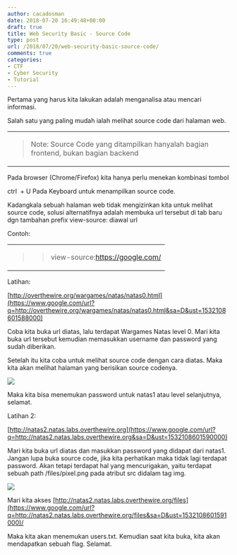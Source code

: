 ```yaml
---
author: cacadosman
date: 2018-07-20 16:49:48+00:00
draft: true
title: Web Security Basic - Source Code
type: post
url: /2018/07/20/web-security-basic-source-code/
comments: true
categories:
- CTF
- Cyber Security
- Tutorial
---
```


Pertama yang harus kita lakukan adalah menganalisa atau mencari informasi.




Salah satu yang paling mudah ialah melihat source code dari halaman web.



<table >
<tbody >
<tr >

<td colspan="1" rowspan="1" >


<blockquote>Note: Source Code yang ditampilkan hanyalah bagian frontend, bukan bagian backend</blockquote>



</td>
</tr>
</tbody>
</table>


Pada browser (Chrome/Firefox) kita hanya perlu menekan kombinasi tombol 




ctrl  + U Pada Keyboard untuk menampilkan source code.




Kadangkala sebuah halaman web tidak mengizinkan kita untuk melihat source code, solusi alternatifnya adalah membuka url tersebut di tab baru dgn tambahan prefix view-source: diawal url




Contoh:



<table class="c8" >
<tbody >
<tr class="c19" >

<td colspan="1" rowspan="1" class="c16" >


<blockquote>

> 
> view-source:https://google.com/
> 
> 
</blockquote>



</td>
</tr>
</tbody>
</table>


Latihan:




[http://overthewire.org/wargames/natas/natas0.html](https://www.google.com/url?q=http://overthewire.org/wargames/natas/natas0.html&sa=D&ust=1532108601588000)




Coba kita buka url diatas, lalu terdapat Wargames Natas level 0. Mari kita buka url tersebut kemudian memasukkan username dan password yang sudah diberikan.




Setelah itu kita coba untuk melihat source code dengan cara diatas. Maka kita akan melihat halaman yang berisikan source codenya.




![](/wp-content/2018/07/image14.png)





Maka kita bisa menemukan password untuk natas1 atau level selanjutnya, selamat.




Latihan 2:




[http://natas2.natas.labs.overthewire.org](https://www.google.com/url?q=http://natas2.natas.labs.overthewire.org&sa=D&ust=1532108601590000)




Mari kita buka url diatas dan masukkan password yang didapat dari natas1. Jangan lupa buka source code, jika kita perhatikan maka tidak lagi terdapat password. Akan tetapi terdapat hal yang mencurigakan, yaitu terdapat sebuah path /files/pixel.png pada atribut src didalam tag img.




![](/wp-content/2018/07/image31.png)





Mari kita akses [http://natas2.natas.labs.overthewire.org/files](https://www.google.com/url?q=http://natas2.natas.labs.overthewire.org/files&sa=D&ust=1532108601591000)/




Maka kita akan menemukan users.txt. Kemudian saat kita buka, kita akan mendapatkan sebuah flag. Selamat.
